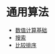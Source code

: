 # 通用算法

* [数值计算基础](/chapters/algorithm/numerical-analysis.md)
* [搜索](/chapters/algorithm/search.md)
* [比较排序](/chapters/algorithm/sort.md)
